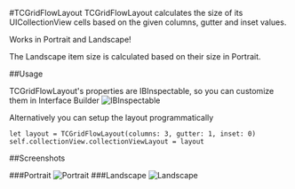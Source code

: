 #TCGridFlowLayout
TCGridFlowLayout calculates the size of its UICollectionView cells based on the given columns, gutter and inset values.

Works in Portrait and Landscape!

The Landscape item size is calculated based on their size in Portrait. 

##Usage

TCGridFlowLayout's properties are IBInspectable, so you can customize them in Interface Builder
![IBInspectable](https://raw.githubusercontent.com/Marcocanc/TCGridFlowLayout/master/Screenshots/IBInspectable.png)


Alternatively you can setup the layout programmatically

    let layout = TCGridFlowLayout(columns: 3, gutter: 1, inset: 0)
    self.collectionView.collectionViewLayout = layout

##Screenshots

###Portrait
![Portrait](https://raw.githubusercontent.com/Marcocanc/TCGridFlowLayout/master/Screenshots/portrait.png)
###Landscape
![Landscape](https://raw.githubusercontent.com/Marcocanc/TCGridFlowLayout/master/Screenshots/landscape.png)
